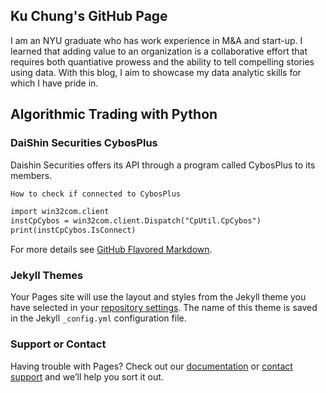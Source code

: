 ## Ku Chung's GitHub Page

I am an NYU graduate who has work experience in M&A and start-up. I learned that adding value to an organization is a collaborative effort that requires both quantiative prowess and the ability to tell compelling stories using data. With this blog, I aim to showcase my data analytic skills for which I have pride in.

## Algorithmic Trading with Python

### DaiShin Securities CybosPlus

Daishin Securities offers its API through a program called CybosPlus to its members.

```markdown
How to check if connected to CybosPlus

import win32com.client
instCpCybos = win32com.client.Dispatch("CpUtil.CpCybos")
print(instCpCybos.IsConnect)

```

For more details see [GitHub Flavored Markdown](https://guides.github.com/features/mastering-markdown/).

### Jekyll Themes

Your Pages site will use the layout and styles from the Jekyll theme you have selected in your [repository settings](https://github.com/ku0107/kusangchung/settings). The name of this theme is saved in the Jekyll `_config.yml` configuration file.

### Support or Contact

Having trouble with Pages? Check out our [documentation](https://help.github.com/categories/github-pages-basics/) or [contact support](https://github.com/contact) and we’ll help you sort it out.

